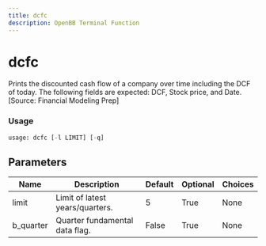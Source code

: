 ```yaml
---
title: dcfc
description: OpenBB Terminal Function
---
```


# dcfc

Prints the discounted cash flow of a company over time including the DCF of today. The following fields are expected: DCF, Stock price, and Date. [Source: Financial Modeling Prep]

### Usage 
```python
usage: dcfc [-l LIMIT] [-q]
```

## Parameters

| Name | Description | Default | Optional | Choices |
| ---- | ----------- | ------- | -------- | ------- |
| limit | Limit of latest years/quarters. | 5 | True | None |
| b_quarter | Quarter fundamental data flag. | False | True | None |


